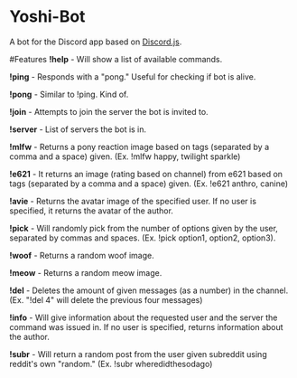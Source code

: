 # Yoshi-Bot
A bot for the Discord app based on [Discord.js](https://github.com/hydrabolt/discord.js/).

#Features
**!help** - Will show a list of available commands.

**!ping** - Responds with a "pong." Useful for checking if bot is alive.

**!pong** - Similar to !ping. Kind of.

**!join** - Attempts to join the server the bot is invited to.

**!server** - List of servers the bot is in.

**!mlfw** - Returns a pony reaction image based on tags (separated by a comma and a space) given. (Ex. !mlfw happy, twilight sparkle)

**!e621** - It returns an image (rating based on channel) from e621 based on tags (separated by a comma and a space) given. (Ex. !e621 anthro, canine)

**!avie** - Returns the avatar image of the specified user. If no user is specified, it returns the avatar of the author.

**!pick** - Will randomly pick from the number of options given by the user, separated by commas and spaces. (Ex. !pick option1, option2, option3).

**!woof** - Returns a random woof image.

**!meow** - Returns a random meow image.

**!del** - Deletes the amount of given messages (as a number) in the channel. (Ex. "!del 4" will delete the previous four messages) 

**!info** - Will give information about the requested user and the server the command was issued in. If no user is specified, returns information about the author.

**!subr** - Will return a random post from the user given subreddit using reddit's own "random." (Ex. !subr wheredidthesodago)
